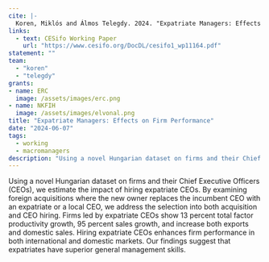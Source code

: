 ```yaml
---
cite: |-
  Koren, Miklós and Álmos Telegdy. 2024. "Expatriate Managers: Effects on Firm Performance"
links:
  - text: CESifo Working Paper
    url: "https://www.cesifo.org/DocDL/cesifo1_wp11164.pdf"
statement: ""
team:
  - "koren"
  - "telegdy"
grants:
- name: ERC
  image: /assets/images/erc.png
- name: NKFIH
  image: /assets/images/elvonal.png
title: "Expatriate Managers: Effects on Firm Performance"
date: "2024-06-07"
tags:
  - working
  - macromanagers
description: "Using a novel Hungarian dataset on firms and their Chief Executive Officers (CEOs), we estimate the impact of hiring expatriate CEOs. By examining foreign acquisitions where the new owner replaces the incumbent CEO with an expatriate or a local CEO, we address the selection into both acquisition and CEO hiring. Firms led by expatriate CEOs show 13 percent total factor productivity growth, 95 percent sales growth, and increase both exports and domestic sales. Hiring expatriate CEOs enhances firm performance in both international and domestic markets. Our findings suggest that expatriates have superior general management skills.\n"
---
```


Using a novel Hungarian dataset on firms and their Chief Executive Officers (CEOs), we estimate the impact of hiring expatriate CEOs. By examining foreign acquisitions where the new owner replaces the incumbent CEO with an expatriate or a local CEO, we address the selection into both acquisition and CEO hiring. Firms led by expatriate CEOs show 13 percent total factor productivity growth, 95 percent sales growth, and increase both exports and domestic sales. Hiring expatriate CEOs enhances firm performance in both international and domestic markets. Our findings suggest that expatriates have superior general management skills.

